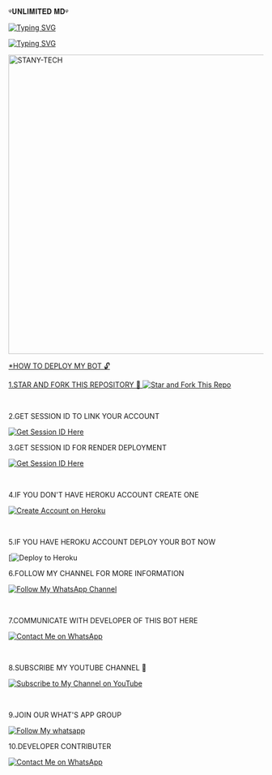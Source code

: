 ᵠ𝐔𝐍𝐋𝐈𝐌𝐈𝐓𝐄𝐃 𝐌𝐃ᵠ


[![Typing SVG](https://readme-typing-svg.herokuapp.com?font=Rockstar-ExtraBold&size=50&pause=4000&color=RRGGBB&lines=true&vCenter=true&width=815&height=100&lines=𝐃𝐄𝐕𝐄𝐋𝐎𝐏𝐄𝐑-𝐔𝐍𝐋𝐈𝐌𝐈𝐓𝐄𝐃+🇹🇿💪)](https://git.io/typing-svg) 

<a href="https://git.io/typing-svg"><img src="https://readme-typing-svg.demolab.com?font=Black+Ops+One&size=50&pause=1000&color=1BAFBAFF&center=true&width=910&height=100&lines=THANKS FOR YOUR+SUPPORT-DONT; FORGET+TO+FORK+𝗳𝗼𝗿𝗸 𝗺𝘆 𝗿𝗲𝗽𝗼;CREATED+BY+UNLIMiTED TECH;RELEASED+2025" alt="Typing SVG" /></a>

</p>
 
 <a href="https://whatsapp.com/channel/0029Vaybu7ZHAdNNsUJ9uR1J">
 <img alt="STANY-TECH" height="590" src="https://files.catbox.moe/rctd3z.jpg".

  </p>


      
  *HOW TO DEPLOY MY BOT 🔓
   


1.STAR AND FORK THIS REPOSITORY 🫴
[![Star and Fork This Repo](https://img.shields.io/static/v1?label=Star%20%26%20Fork%20This%20Repo&message=GitHub&color=181717&style=for-the-badge&logo=github&logoColor=white)](https://github.com/unlimitedtechnology1/unlimitedtech/fork)  

<br>

2.GET SESSION ID TO LINK YOUR ACCOUNT 

[![Get Session ID Here](https://img.shields.io/static/v1?label=Session%20ID&message=Generate&color=FF4500&style=for-the-badge&logo=firefox&logoColor=white)](https://yesser.onrender.com) 

 
3.GET SESSION ID FOR RENDER DEPLOYMENT 
 
 
[![Get Session ID Here](https://img.shields.io/static/v1?label=Session%20ID&message=Generate&color=FF4500&style=for-the-badge&logo=firefox&logoColor=white)](https://yesser-scanner-8309ae116f64.herokuapp.com/) 

 
 
 
 
 
<br>
      
4.IF YOU DON'T HAVE HEROKU ACCOUNT CREATE ONE 

[![Create Account on Heroku](https://img.shields.io/static/v1?label=Create%20Account&message=Heroku&color=430098&style=for-the-badge&logo=heroku&logoColor=white)](https://heroku.com)  

<br>

5.IF YOU HAVE HEROKU ACCOUNT DEPLOY YOUR BOT NOW

[![Deploy to Heroku](https://img.shields.io/static/v1?label=Deploy%20to&message=Heroku&color=430098&style=for-the-badge&logo=heroku) 



6.FOLLOW MY CHANNEL FOR MORE INFORMATION 

[![Follow My WhatsApp Channel](https://img.shields.io/static/v1?label=Follow%20My%20WhatsApp%20Channel&message=follow&color=25D366&style=for-the-badge&logo=whatsapp&logoColor=white)](https://whatsapp.com/channel/0029Vaybu7ZHAdNNsUJ9uR1J)  

<br>

7.COMMUNICATE WITH DEVELOPER OF THIS BOT HERE 

[![Contact Me on WhatsApp](https://img.shields.io/static/v1?label=Contact%20Me%20on%20WhatsApp&message=Message&color=25D366&style=for-the-badge&logo=whatsapp&logoColor=white)](https://wa.link/fr06wv)

<br>

8.SUBSCRIBE MY YOUTUBE CHANNEL 🔐

[![Subscribe to My Channel on YouTube](https://img.shields.io/static/v1?label=Subscribe%20to%20My%20Channel&message=YouTube&color=FF0000&style=for-the-badge&logo=youtube&logoColor=white)](https://youtube.com/@unlimitedtech2025?si=OljZudXYBk6Lz4CY)

<br>

9.JOIN OUR WHAT'S APP GROUP 

[![Follow My whatsapp](https://img.shields.io/static/v1?label=Follow%20My%20whasapp&message=WhatsApp&color=181717&style=for-the-badge&logo=whatsapp&logoColor=white)](https://chat.whatsapp.com/Ig1yue5y7y1Lwfkatd6ZbB)

10.DEVELOPER CONTRIBUTER

[![Contact Me on WhatsApp](https://img.shields.io/static/v1?label=Contact%20Me%20on%20WhatsApp&message=Message&color=25D366&style=for-the-badge&logo=whatsapp&logoColor=green)](https://wa.me/255757337987)  

